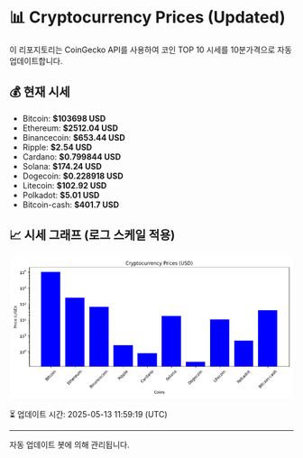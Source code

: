 
# 📊 Cryptocurrency Prices (Updated)

이 리포지토리는 CoinGecko API를 사용하여 코인 TOP 10 시세를 10분가격으로 자동 업데이트합니다.

## 💰 현재 시세
- Bitcoin: **$103698 USD**
- Ethereum: **$2512.04 USD**
- Binancecoin: **$653.44 USD**
- Ripple: **$2.54 USD**
- Cardano: **$0.799844 USD**
- Solana: **$174.24 USD**
- Dogecoin: **$0.228918 USD**
- Litecoin: **$102.92 USD**
- Polkadot: **$5.01 USD**
- Bitcoin-cash: **$401.7 USD**

## 📈 시세 그래프 (로그 스케일 적용)
![Crypto Prices](crypto_prices.png)

⏳ 업데이트 시간: 2025-05-13 11:59:19 (UTC)

---
자동 업데이트 봇에 의해 관리됩니다.
